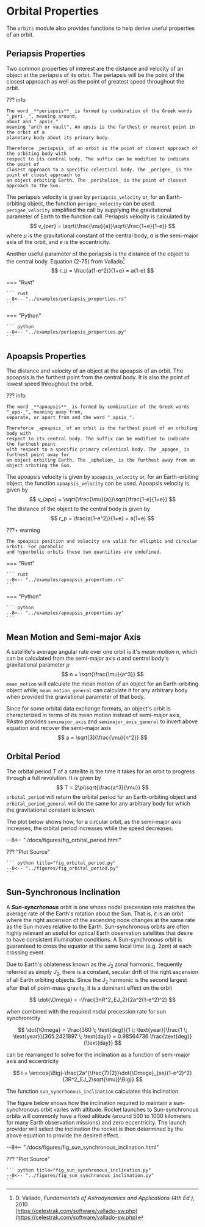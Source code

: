 # Orbital Properties

The `orbits` module also provides functions to help derive useful properties
of an orbit.

## Periapsis Properties

Two common properties of interest are the distance and velocity of an object at the periapsis of 
its orbit. The periapsis will be the point of the closest approach as well as the point of 
greatest speed throughout the orbit.

??? info

    The word _**periapsis**_ is formed by combination of the Greek words "_peri-_", meaning around, 
    about and "_apsis_"
    meaning "arch or vault". An apsis is the farthest or nearest point in the orbit of a 
    planetary body about its primary body. 

    Thereforce _periapsis_ of an orbit is the point of closest approach of the orbiting body with 
    respect to its central body. The suffix can be modified to indicate the point of 
    closest approach to a specific celestical body. The _perigee_ is the point of cloest approach to
    an object orbiting Earth. The _perihelion_ is the point of closest approach to the Sun.

The periapsis velocity is given by `periapsis_velocity` or, for an Earth-orbiting object, the 
function `perigee_velocity` can be used. `perigee_velocity` simplified the call by supplying the 
gravitational parameter of Earth to the function call. Periapsis velocity is calculated by
$$
v_{per} = \sqrt{\frac{\mu}{a}}\sqrt{\frac{1+e}{1-e}}
$$
where $\mu$ is the gravitational constant of the central body, $a$ is the semi-major axis of the 
orbit, and $e$ is the eccentricity.

Another useful parameter of the periapsis is the distance of the object to the central body. 
Equation (2-75) from Vallado[^1]
$$
r_p = \frac{a(1-e^2)}{1+e} = a(1-e)
$$

=== "Rust"

    ``` rust
    --8<-- "../examples/periapsis_properties.rs"
    ```

=== "Python"

    ``` python
    --8<-- "../examples/periapsis_properties.py"
    ```

## Apoapsis Properties

The distance and velocity of an object at the apoapsis of an orbit. The apoapsis is the 
furthest point from the central body. It is also the point of lowest speed throughout the orbit.

??? info

    The word _**apoapsis**_ is formed by combination of the Greek words "_apo-_", meaning away from,
    separate, or apart from and the word "_apsis_".

    Thereforce _apoapsis_ of an orbit is the farthest point of an orbiting body with 
    respect to its central body. The suffix can be modified to indicate the farthest point
    with respect to a specific primary celestical body. The _apogee_ is furthest point away for 
    an object orbiting Earth. The _aphelion_ is the furthest away from an object orbiting the Sun.


The apoapsis velocity is given by `apoapsis_velocity` or, for an Earth-orbiting object, the
function `apoapsis_velocity` can be used. Apoapsis velocity is given by
$$
v_{apo} = \sqrt{\frac{\mu}{a}}\sqrt{\frac{1-e}{1+e}}
$$
The distance of the object to the central body is given by
$$
r_p = \frac{a(1-e^2)}{1+e} = a(1+e)
$$

???+ warning

    The apoapsis position and velocity are valid for elliptic and circular orbits. For parabolic 
    and hyperbolic orbits these two quantities are undefined.

=== "Rust"

    ``` rust
    --8<-- "../examples/apoapsis_properties.rs"
    ```

=== "Python"

    ``` python
    --8<-- "../examples/apoapsis_properties.py"
    ```

## Mean Motion and Semi-major Axis

A satellite's average angular rate over one orbit is it's _mean motion_ $n$, which can be 
calculated 
from the semi-major axis $a$ and central body's gravitational parameter $\mu$
$$
n = \sqrt{\frac{\mu}{a^3}}
$$
`mean_motion` will calculate the mean motion of an object for an Earth-orbiting object while, 
`mean_motion_general` can calculate it for any arbitrary body when provided the graviational 
parameter of that body.

Since for some orbital data exchange formats, an object's orbit is characterized in terms of 
its mean motion instead of semi-major axis, RAstro provides `semimajor_axis` and 
`semimajor_axis_general` to invert above equation and recover the semi-major axis
$$
a = \sqrt[3]{\frac{\mu}{n^2}}
$$

## Orbital Period

The orbital period $T$ of a satellite is the time it takes for an orbit to progress through a full 
revolution. It is given by
$$
T = 2\pi\sqrt{\frac{a^3}{\mu}}
$$
`orbital_period` will return the orbital period for an Earth-orbiting object and 
`orbital_period_general` will do the same for any arbitrary body for which the gravitational 
constant is known.

The plot below shows how, for a circular orbit, as the semi-major axis increases, the orbital 
period increases while the speed decreases.

--8<-- "./docs/figures/fig_orbital_period.html"

??? "Plot Source"

    ``` python title="fig_orbital_period.py"
    --8<-- "../figures/fig_orbital_period.py"
    ```

## Sun-Synchronous Inclination

A _**Sun-syncrhonous**_ orbit is one whose nodal precession rate matches the average rate of the 
Earth's rotation about the Sun. That is, it is an orbit where the right ascension of the 
ascending node changes at the same rate as the Sun moves relative to the Earth. Sun-synchronous 
orbits are often highly relevant an useful for optical Earth observation 
satellites that desire to have consistent illumination conditions. A Sun-synchronous orbit is 
guaranteed to cross the equator at the same local time (e.g. 2pm) at each crossing event.

Due to Earth's oblateness known as the $J_2$ zonal harmonic, frequently referred as simply $J_2$,
there is a constant, secular drift of the right ascension of all Earth orbiting objects. Since 
the $J_2$ harmonic is the second largest after that of point-mass gravity, it is a dominant 
effect on the orbit

$$
\dot{\Omega} = -\frac{3nR^2_EJ_2}{2a^2(1-e^2)^2}
$$

when combined with the required nodal precession rate for sun synchronicity

$$
\dot{\Omega} = \frac{360 \; \text{deg}}{1 \; \text{year}}\frac{1 \; \text{year}}{365.2421897 \; 
\text{day}} = 0.98564736 \frac{\text{deg}}{\text{day}}
$$

can be rearranged to solve for the inclination as a function of semi-major axis and eccentricity

$$
i = \arccos{\Big(-\frac{2a^{\frac{7}{2}}\dot{\Omega}_{ss}(1-e^2)^2}{3R^2_EJ_2\sqrt{\mu}}\Big)}
$$

The function `sun_syncrhonous_inclination` calculates this inclination.

The figure below shows how the inclination required to maintain a sun-synchronous orbit varies 
with altitude. Rocket launches to Sun-synchronous orbits will commonly have a fixed altitude 
(around 500 to 1000 kilometers for many Earth observation missions) and zero eccentricity. The 
launch provider will select the inclination the rocket is then determined by the above equation 
to provide the desired effect.

--8<-- "./docs/figures/fig_sun_synchronous_inclination.html"

??? "Plot Source"

    ``` python title="fig_sun_synchronous_inclination.py"
    --8<-- "../figures/fig_sun_synchronous_inclination.py"
    ```

[^1]: D. Vallado, *Fundamentals of Astrodynamics and Applications (4th Ed.)*, 2010  
[https://celestrak.com/software/vallado-sw.php](https://celestrak.com/software/vallado-sw.php)